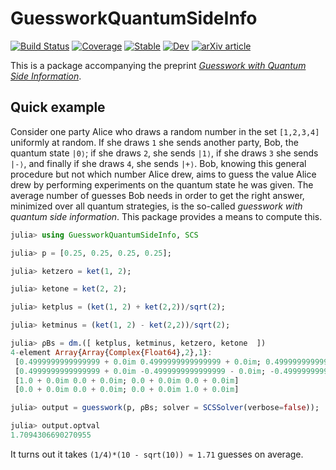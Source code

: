# GuessworkQuantumSideInfo

[![Build Status](https://github.com/ericphanson/GuessworkQuantumSideInfo.jl/workflows/CI/badge.svg)](https://github.com/ericphanson/GuessworkQuantumSideInfo.jl/actions)
[![Coverage](https://codecov.io/gh/ericphanson/GuessworkQuantumSideInfo.jl/branch/master/graph/badge.svg)](https://codecov.io/gh/ericphanson/GuessworkQuantumSideInfo.jl)
[![Stable](https://img.shields.io/badge/docs-stable-blue.svg)](https://ericphanson.github.io/GuessworkQuantumSideInfo.jl/stable)
[![Dev](https://img.shields.io/badge/docs-dev-blue.svg)](https://ericphanson.github.io/GuessworkQuantumSideInfo.jl/dev)
[![arXiv article](https://img.shields.io/badge/article-arXiv%3A2001.03598-B31B1B)](https://arxiv.org/abs/2001.03598)

This is a package accompanying the preprint [*Guesswork with Quantum Side Information*](https://arxiv.org/abs/2001.03598).

## Quick example

Consider one party Alice who draws a random number in the set `[1,2,3,4]`
uniformly at random. If she draws `1` she sends another party, Bob, the quantum
state `|0⟩`; if she draws `2`, she sends `|1⟩`, if she draws `3` she sends
`|-⟩`, and finally if she draws `4`, she sends `|+⟩`. Bob, knowing this general
procedure but not which number Alice drew, aims to guess the value Alice drew by
performing experiments on the quantum state he was given. The average number of
guesses Bob needs in order to get the right answer, minimized over all quantum
strategies, is the so-called *guesswork with quantum side information*. This
package provides a means to compute this.

```julia
julia> using GuessworkQuantumSideInfo, SCS

julia> p = [0.25, 0.25, 0.25, 0.25];

julia> ketzero = ket(1, 2);

julia> ketone = ket(2, 2);

julia> ketplus = (ket(1, 2) + ket(2,2))/sqrt(2);

julia> ketminus = (ket(1, 2) - ket(2,2))/sqrt(2);

julia> ρBs = dm.([ ketplus, ketminus, ketzero, ketone  ])
4-element Array{Array{Complex{Float64},2},1}:
 [0.4999999999999999 + 0.0im 0.4999999999999999 + 0.0im; 0.4999999999999999 + 0.0im 0.4999999999999999 + 0.0im]  
 [0.4999999999999999 + 0.0im -0.4999999999999999 - 0.0im; -0.4999999999999999 + 0.0im 0.4999999999999999 + 0.0im]
 [1.0 + 0.0im 0.0 + 0.0im; 0.0 + 0.0im 0.0 + 0.0im]                                                              
 [0.0 + 0.0im 0.0 + 0.0im; 0.0 + 0.0im 1.0 + 0.0im]                                                              

julia> output = guesswork(p, ρBs; solver = SCSSolver(verbose=false));

julia> output.optval
1.7094306690270955
```

It turns out it takes `(1/4)*(10 - sqrt(10)) ≈ 1.71` guesses on average.
